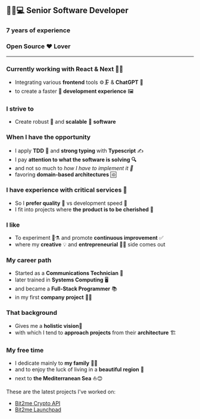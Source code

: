 ## 🧑‍💼💻 Senior Software Developer

### 7 years of experience 

### Open Source ❤️ Lover

---

### Currently working with React & Next 🎨📲
* Integrating various **frontend** tools ⚙️🗜️ & **ChatGPT** 🤖
* to create a faster 💎 **development experience** 🖼️

### I strive to
* Create robust 💪 and **scalable** 🤹 **software**

### When I have the opportunity
* I apply **TDD** 🔂 and **strong typing** with **Typescript** ✍️
* I pay **attention to what the software is solving 🔍**
* and not so much to *how I have to implement it 🚫* 
* favoring **domain-based architectures** 🆔

### I have experience with critical services 🏨
* So I **prefer quality** 🥋 vs development speed 🐰
* I fit into projects where **the product is to be cherished** 🌱

###  I like
* To experiment 🔬⚗️ and promote **continuous improvement** ✅
* where my **creative** 💡 and **entrepreneurial** 👷‍♂️ side comes out

###  My career path
* Started as a **Communications Technician** 📡
* later trained in **Systems Computing** 🖥️
* and became a **Full-Stack Programmer** 📚
* in my first **company project** 🌟🆙

###  That background
* Gives me a **holistic vision**🔮
* with which I tend to **approach projects** from their **architecture** 🏗️

###  My free time
* I dedicate mainly to **my family** 👨‍👧
* and to enjoy the luck of living in a **beautiful region** 🥘
* next to **the Mediterranean Sea** ⛵😊

These are the latest projects I've worked on:

* [Bit2me Crypto API](https://api.bit2me.com/)
* [Bit2me Launchpad](https://wallet.bit2me.com/launchpad/projects)
